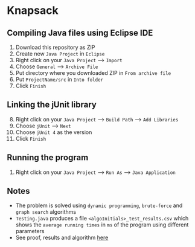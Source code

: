 # Knapsack

## Compiling Java files using Eclipse IDE

1. Download this repository as ZIP
2. Create new `Java Project` in `Eclipse`
3. Right click on your `Java Project` --> `Import`
4. Choose `General` --> `Archive File`
5. Put directory where you downloaded ZIP in `From archive file`
6. Put `ProjectName/src` in `Into folder`
7. Click `Finish`

## Linking the jUnit library

8. Right click on your `Java Project` --> `Build Path` --> `Add Libraries`
9. Choose `jUnit` --> `Next`
10. Choose `jUnit 4` as the version
11. Click `Finish`

## Running the program

1. Right click on your `Java Project` --> `Run As` --> `Java Application`

## Notes

- The problem is solved using `dynamic programming`, `brute-force` and `graph search` algorithms
- `Testing.java` produces a file `<algoInitials>_test_results.csv` which shows the `average running times` in `ms` of the program using different parameters
- See proof, results and algorithm <a href='https://github.com/rjperez94/Knapsack/blob/master/Report.pdf'>here</a>
